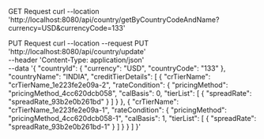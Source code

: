 GET Request
curl --location 'http://localhost:8080/api/country/getByCountryCodeAndName?currency=USD&currencyCode=133'

PUT Request
curl --location --request PUT 'http://localhost:8080/api/country/update' \
--header 'Content-Type: application/json' \
--data '{
    "countryId": {
        "currency": "USD",
        "countryCode": "133"
    },
    "countryName": "INDIA",
    "creditTierDetails": [
        {
            "crTierName": "crTierName_1e223fe2e09a-2",
            "rateCondition": {
                "pricingMethod": "pricingMethod_4cc620dcb058",
                "calBasis": 0,
                "tierList": [
                    {
                        "spreadRate": "spreadRate_93b2e0b261bd"
                    }
                ]
            }
        },
        {
            "crTierName": "crTierName_1e223fe2e09a-1",
            "rateCondition": {
                "pricingMethod": "pricingMethod_4cc620dcb058-1",
                "calBasis": 1,
                "tierList": [
                    {
                        "spreadRate": "spreadRate_93b2e0b261bd-1"
                    }
                ]
            }
        }
    ]
}'
